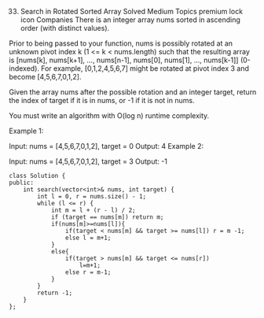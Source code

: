 33. Search in Rotated Sorted Array
    Solved
    Medium
    Topics
    premium lock icon
    Companies
    There is an integer array nums sorted in ascending order (with distinct values).

Prior to being passed to your function, nums is possibly rotated at an unknown pivot index k (1 <= k < nums.length) such that the resulting array is [nums[k], nums[k+1], ..., nums[n-1], nums[0], nums[1], ..., nums[k-1]] (0-indexed). For example, [0,1,2,4,5,6,7] might be rotated at pivot index 3 and become [4,5,6,7,0,1,2].

Given the array nums after the possible rotation and an integer target, return the index of target if it is in nums, or -1 if it is not in nums.

You must write an algorithm with O(log n) runtime complexity.

Example 1:

Input: nums = [4,5,6,7,0,1,2], target = 0
Output: 4
Example 2:

Input: nums = [4,5,6,7,0,1,2], target = 3
Output: -1

```
class Solution {
public:
    int search(vector<int>& nums, int target) {
        int l = 0, r = nums.size() - 1;
        while (l <= r) {
            int m = l + (r - l) / 2;
            if (target == nums[m]) return m;
            if(nums[m]>=nums[l]){
                if(target < nums[m] && target >= nums[l]) r = m -1;
                else l = m+1;
            }
            else{
                if(target > nums[m] && target <= nums[r])
                    l=m+1;
                else r = m-1;
            }
        }
        return -1;
    }
};
```
